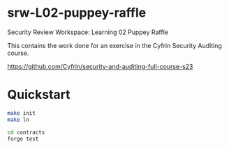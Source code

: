 # srw-L02-puppey-raffle
Security Review Workspace: Learning 02 Puppey Raffle

This contains the work done for an exercise in the Cyfrin Security Auditing course.

https://github.com/Cyfrin/security-and-auditing-full-course-s23

# Quickstart

```sh
make init
make ln

cd contracts
forge test
```
